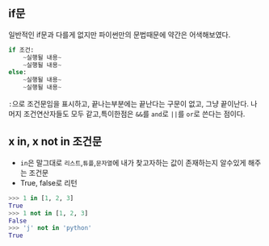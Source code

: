 ## if문
일반적인 if문과 다를게 없지만 파이썬만의 문법때문에 약간은 어색해보였다.

```python
if 조건:
	~실행될 내용~
	~실행될 내용~
else:
	~실행될 내용~
	~실행될 내용~
```

`:`으로 조건문임을 표시하고, 끝나는부분에는 끝난다는 구문이 없고, 그냥 끝이난다. 나머지 조건연산자들도 모두 같고,특이한점은 `&&`를 `and`로 `||`를 `or`로 쓴다는 점이다.


## x in, x not in 조건문
- `in`은 말그대로 `리스트`,`튜플`,`문자열`에 내가 찾고자하는 값이 존재하는지 알수있게 해주는 조건문
- True, false로 리턴

```python
>>> 1 in [1, 2, 3]
True
>>> 1 not in [1, 2, 3]
False
>>> 'j' not in 'python'
True
```